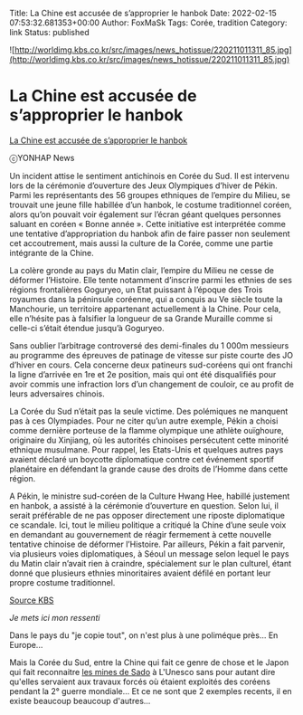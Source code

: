 Title: La Chine est accusée de s’approprier le hanbok
Date: 2022-02-15 07:53:32.681353+00:00
Author: FoxMaSk 
Tags: Corée, tradition
Category: link
Status: published


![http://worldimg.kbs.co.kr/src/images/news_hotissue/220211011311_85.jpg](http://worldimg.kbs.co.kr/src/images/news_hotissue/220211011311_85.jpg)


# La Chine est accusée de s’approprier le hanbok

[La Chine est accusée de s’approprier le hanbok](http://world.kbs.co.kr/service/contents_view.htm?lang=f&amp;menu_cate=issues&amp;id=&amp;board_seq=418288&amp;page=1&amp;board_code=)

ⓒYONHAP News

Un incident attise le sentiment antichinois en Corée du Sud. Il est intervenu lors de la cérémonie d’ouverture des Jeux Olympiques d’hiver de Pékin. Parmi les représentants des 56 groupes ethniques de l’empire du Milieu, se trouvait une jeune fille habillée d’un hanbok, le costume traditionnel coréen, alors qu’on pouvait voir également sur l’écran géant quelques personnes saluant en coréen « Bonne année ». Cette initiative est interprétée comme une tentative d’appropriation du hanbok afin de faire passer non seulement cet accoutrement, mais aussi la culture de la Corée, comme une partie intégrante de la Chine.


La colère gronde au pays du Matin clair, l’empire du Milieu ne cesse de déformer l’Histoire. Elle tente notamment d’inscrire parmi les ethnies de ses régions frontalières Goguryeo, un Etat puissant à l’époque des Trois royaumes dans la péninsule coréenne, qui a conquis au Ve siècle toute la Manchourie, un territoire appartenant actuellement à la Chine. Pour cela, elle n’hésite pas à falsifier la longueur de sa Grande Muraille comme si celle-ci s’était étendue jusqu’à Goguryeo.


Sans oublier l’arbitrage controversé des demi-finales du 1 000m messieurs au programme des épreuves de patinage de vitesse sur piste courte des JO d’hiver en cours. Cela concerne deux patineurs sud-coréens qui ont franchi la ligne d’arrivée en 1re et 2e position, mais qui ont été disqualifiés pour avoir commis une infraction lors d’un changement de couloir, ce au profit de leurs adversaires chinois.


La Corée du Sud n’était pas la seule victime. Des polémiques ne manquent pas à ces Olympiades. Pour ne citer qu’un autre exemple, Pékin a choisi comme dernière porteuse de la flamme olympique une athlète ouïghoure, originaire du Xinjiang, où les autorités chinoises persécutent cette minorité ethnique musulmane. Pour rappel, les Etats-Unis et quelques autres pays avaient déclaré un boycotte diplomatique contre cet événement sportif planétaire en défendant la grande cause des droits de l’Homme dans cette région.


A Pékin, le ministre sud-coréen de la Culture Hwang Hee, habillé justement en hanbok, a assisté à la cérémonie d’ouverture en question. Selon lui, il serait préférable de ne pas opposer directement une riposte diplomatique ce scandale. Ici, tout le milieu politique a critiqué la Chine d’une seule voix en demandant au gouvernement de réagir fermement à cette nouvelle tentative chinoise de déformer l’Histoire. Par ailleurs, Pékin a fait parvenir, via plusieurs voies diplomatiques, à Séoul un message selon lequel le pays du Matin clair n’avait rien à craindre, spécialement sur le plan culturel, étant donné que plusieurs ethnies minoritaires avaient défilé en portant leur propre costume traditionnel.

[Source KBS](http://world.kbs.co.kr/service/contents_view.htm?lang=f&amp;menu_cate=issues&amp;id=&amp;board_seq=418288&amp;page=1&amp;board_code=)

*Je mets ici mon ressenti*

Dans le pays du &#34;je copie tout&#34;, on n&#39;est plus à une poliméque près... En Europe...

Mais la Corée du Sud, entre la Chine qui fait ce genre de chose et  le Japon qui fait reconnaitre [les mines de Sado](https://fr.yna.co.kr/view/AFR20220214001500884) à L&#39;Unesco sans pour autant dire qu&#39;elles servaient aux travaux forcés où étaient exploités des coréens pendant la 2° guerre mondiale... Et ce ne sont que 2 exemples recents, il en existe beaucoup beaucoup d&#39;autres...